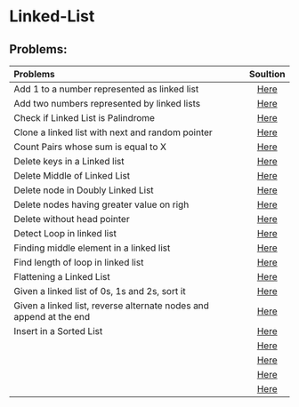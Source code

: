 # Linked-List


## Problems:

| Problems    | Soultion  |      
| :------------- |:-------------:| 
| Add 1 to a number represented as linked list |   [Here](https://www.geeksforgeeks.org/add-1-number-represented-linked-list/)            |
| Add two numbers represented by linked lists |   [Here](https://www.geeksforgeeks.org/add-two-numbers-represented-by-linked-lists/)            |
| Check if Linked List is Palindrome |   [Here](https://www.geeksforgeeks.org/function-to-check-if-a-singly-linked-list-is-palindrome/)            |
| Clone a linked list with next and random pointer  |   [Here](https://www.geeksforgeeks.org/a-linked-list-with-next-and-arbit-pointer/)            |
| Count Pairs whose sum is equal to X  |   [Here](https://www.geeksforgeeks.org/count-pairs-two-linked-lists-whose-sum-equal-given-value/)            |
| Delete keys in a Linked list |   [Here](https://www.geeksforgeeks.org/delete-occurrences-given-key-linked-list/)            |
| Delete Middle of Linked List  |   [Here](https://www.geeksforgeeks.org/delete-middle-of-linked-list/)            |
| Delete node in Doubly Linked List |   [Here](https://www.geeksforgeeks.org/delete-a-node-in-a-doubly-linked-list/) |
| Delete nodes having greater value on righ |   [Here](https://www.geeksforgeeks.org/delete-nodes-which-have-a-greater-value-on-right-side/) |
| Delete without head pointer  |   [Here](https://www.geeksforgeeks.org/delete-a-node-from-linked-list-without-head-pointer/) |
| Detect Loop in linked list |   [Here](https://www.geeksforgeeks.org/detect-loop-in-a-linked-list/) |
| Finding middle element in a linked list  |   [Here](https://www.geeksforgeeks.org/write-a-c-function-to-print-the-middle-of-the-linked-list/) |
| Find length of loop in linked list |   [Here](https://www.geeksforgeeks.org/find-length-of-loop-in-linked-list/) |
| Flattening a Linked List|   [Here](https://www.geeksforgeeks.org/flattening-a-linked-list/) |
| Given a linked list of 0s, 1s and 2s, sort it |   [Here](https://www.geeksforgeeks.org/sort-a-linked-list-of-0s-1s-or-2s/) |
| Given a linked list, reverse alternate nodes and append at the end |   [Here](https://www.geeksforgeeks.org/given-linked-list-reverse-alternate-nodes-append-end/) |
| Insert in a Sorted List  |   [Here](https://www.geeksforgeeks.org/given-a-linked-list-which-is-sorted-how-will-you-insert-in-sorted-way/) |
|  |   [Here]() |
|  |   [Here]() |
|  |   [Here]() |
|  |   [Here]() |